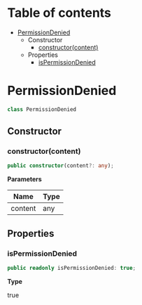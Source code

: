 # Table of contents

* [PermissionDenied][ClassDeclaration-2]
    * Constructor
        * [constructor(content)][Constructor-2]
    * Properties
        * [isPermissionDenied][PropertyDeclaration-3]

# PermissionDenied

```typescript
class PermissionDenied
```
## Constructor

### constructor(content)

```typescript
public constructor(content?: any);
```

**Parameters**

| Name    | Type |
| ------- | ---- |
| content | any  |

## Properties

### isPermissionDenied

```typescript
public readonly isPermissionDenied: true;
```

**Type**

true

[ClassDeclaration-2]: permissiondenied.md#permissiondenied
[Constructor-2]: permissiondenied.md#constructorcontent
[PropertyDeclaration-3]: permissiondenied.md#ispermissiondenied